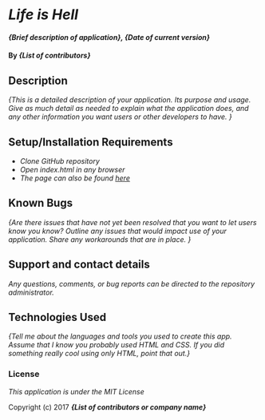 # _Life is Hell_

#### _{Brief description of application}, {Date of current version}_

#### By _**{List of contributors}**_

## Description

_{This is a detailed description of your application. Its purpose and usage.  Give as much detail as needed to explain what the application does, and any other information you want users or other developers to have. }_

## Setup/Installation Requirements

* _Clone GitHub repository_
* _Open index.html in any browser_
* _The page can also be found [here](https://arr0nax.github.io/gamechanger/)_

## Known Bugs

_{Are there issues that have not yet been resolved that you want to let users know you know?  Outline any issues that would impact use of your application.  Share any workarounds that are in place. }_

## Support and contact details

_Any questions, comments, or bug reports can be directed to the repository administrator._

## Technologies Used

_{Tell me about the languages and tools you used to create this app. Assume that I know you probably used HTML and CSS. If you did something really cool using only HTML, point that out.}_

### License

*This application is under the MIT License*

Copyright (c) 2017 **_{List of contributors or company name}_**
